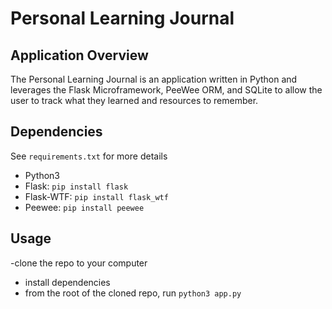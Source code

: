 # Personal Learning Journal

## Application Overview

The Personal Learning Journal is an application written in Python and leverages the Flask Microframework, PeeWee ORM, and SQLite to allow the user to track what they learned and resources to remember.

## Dependencies

See `requirements.txt` for more details

- Python3
- Flask: `pip install flask`
- Flask-WTF: `pip install flask_wtf`
- Peewee: `pip install peewee`
  
## Usage

-clone the repo to your computer
- install dependencies
- from the root of the cloned repo, run `python3 app.py`